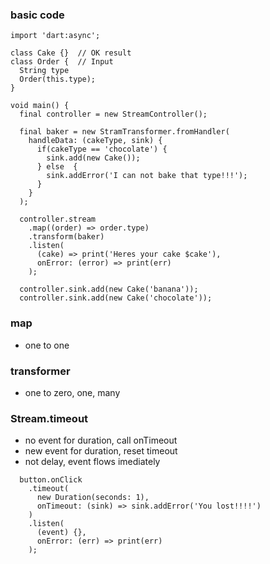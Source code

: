 ### basic code
```
import 'dart:async';

class Cake {}  // OK result
class Order {  // Input
  String type
  Order(this.type);
}

void main() {
  final controller = new StreamController();

  final baker = new StramTransformer.fromHandler(
    handleData: (cakeType, sink) {
      if(cakeType == 'chocolate') {
        sink.add(new Cake());
      } else  {
        sink.addError('I can not bake that type!!!');
      }
    }
  );

  controller.stream
    .map((order) => order.type)
    .transform(baker)
    .listen(
      (cake) => print('Heres your cake $cake'),
      onError: (error) => print(err)
    );

  controller.sink.add(new Cake('banana'));
  controller.sink.add(new Cake('chocolate'));
```

### map
 - one to one

### transformer
 - one to zero, one, many

### Stream.timeout
 - no event for duration, call onTimeout
 - new event for duration, reset timeout
 - not delay, event flows imediately
```
  button.onClick
    .timeout(
      new Duration(seconds: 1),
      onTimeout: (sink) => sink.addError('You lost!!!!')
    )
    .listen(
      (event) {},
      onError: (err) => print(err)
    );
```